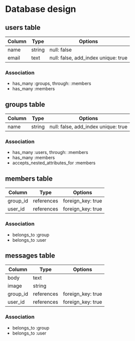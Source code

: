 # Database design


## users table

|Column|Type|Options|
|------|----|-------|
|name|string|null: false|
|email|text|null: false, add_index unique: true|

### Association
- has_many :groups, through: :members
- has_many :members



## groups table

|Column|Type|Options|
|------|----|-------|
|name|string|null: false, add_index unique: true|

### Association
- has_many :users, through: :members
- has_many :members
- accepts_nested_attributes_for :members



## members table

|Column|Type|Options|
|------|----|-------|
|group_id|references|foreign_key: true|
|user_id|references|foreign_key: true|

### Association
- belongs_to :group
- belongs_to :user



## messages table

|Column|Type|Options|
|------|----|-------|
|body|text||
|image|string||
|group_id|references|foreign_key: true|
|user_id|references|foreign_key: true|

### Association
- belongs_to :group
- belongs_to :user


